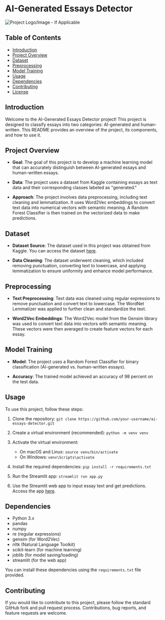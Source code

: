 # AI-Generated Essays Detector

![Project Logo/Image - If Applicable](https://images.unsplash.com/photo-1677442136019-21780ecad995?q=80&w=1932&auto=format&fit=crop&ixlib=rb-4.0.3&ixid=M3wxMjA3fDB8MHxwaG90by1wYWdlfHx8fGVufDB8fHx8fA%3D%3D)

## Table of Contents
- [Introduction](#introduction)
- [Project Overview](#project-overview)
- [Dataset](#dataset)
- [Preprocessing](#preprocessing)
- [Model Training](#model-training)
- [Usage](#usage)
- [Dependencies](#dependencies)
- [Contributing](#contributing)
- [License](#license)

## Introduction

Welcome to the AI-Generated Essays Detector project! This project is designed to classify essays into two categories: AI-generated and human-written. This README provides an overview of the project, its components, and how to use it.

## Project Overview

- **Goal**: The goal of this project is to develop a machine learning model that can accurately distinguish between AI-generated essays and human-written essays.

- **Data**: The project uses a dataset from Kaggle containing essays as text data and their corresponding classes labeled as "generated."

- **Approach**: The project involves data preprocessing, including text cleaning and lemmatization. It uses Word2Vec embeddings to convert text data into numerical vectors with semantic meaning. A Random Forest Classifier is then trained on the vectorized data to make predictions.

## Dataset

- **Dataset Source**: The dataset used in this project was obtained from Kaggle. You can access the dataset [here](https://www.kaggle.com/datasets/sunilthite/llm-detect-ai-generated-text-dataset).

- **Data Cleaning**: The dataset underwent cleaning, which included removing punctuation, converting text to lowercase, and applying lemmatization to ensure uniformity and enhance model performance.

## Preprocessing

- **Text Preprocessing**: Text data was cleaned using regular expressions to remove punctuation and convert text to lowercase. The WordNet Lemmatizer was applied to further clean and standardize the text.

- **Word2Vec Embeddings**: The Word2Vec model from the Gensim library was used to convert text data into vectors with semantic meaning. These vectors were then averaged to create feature vectors for each essay.

## Model Training

- **Model**: The project uses a Random Forest Classifier for binary classification (AI-generated vs. human-written essays).

- **Accuracy**: The trained model achieved an accuracy of 98 percent on the test data.

## Usage

To use this project, follow these steps:

1. Clone the repository: `git clone https://github.com/your-username/ai-essays-detector.git`

2. Create a virtual environment (recommended): `python -m venv venv`

3. Activate the virtual environment:
   - On macOS and Linux: `source venv/bin/activate`
   - On Windows: `venv\Scripts\activate`

4. Install the required dependencies: `pip install -r requirements.txt`

5. Run the Streamlit app: `streamlit run app.py`

6. Use the Streamlit web app to input essay text and get predictions. Access the app [here](https://aigeneratedessaysdetector-2gcqrhdm34rnggiltjaghf.streamlit.app/).

## Dependencies

- Python 3.x
- pandas
- numpy
- re (regular expressions)
- gensim (for Word2Vec)
- nltk (Natural Language Toolkit)
- scikit-learn (for machine learning)
- joblib (for model saving/loading)
- streamlit (for the web app)

You can install these dependencies using the `requirements.txt` file provided.

## Contributing

If you would like to contribute to this project, please follow the standard GitHub fork and pull request process. Contributions, bug reports, and feature requests are welcome.
